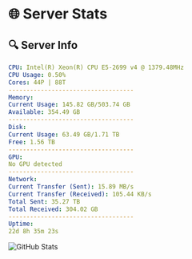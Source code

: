 # 🌐 Server Stats
## 🔍 Server Info
```yaml
CPU: Intel(R) Xeon(R) CPU E5-2699 v4 @ 1379.48MHz
CPU Usage: 0.50%
Cores: 44P | 88T
-----------------------------------
Memory:
Current Usage: 145.82 GB/503.74 GB
Available: 354.49 GB
-----------------------------------
Disk:
Current Usage: 63.49 GB/1.71 TB
Free: 1.56 TB
-----------------------------------
GPU:
No GPU detected
-----------------------------------
Network:
Current Transfer (Sent): 15.89 MB/s
Current Transfer (Received): 105.44 KB/s
Total Sent: 35.27 TB
Total Received: 304.02 GB
-----------------------------------
Uptime:
22d 8h 35m 23s
```
![GitHub Stats](https://img.shields.io/badge/Updated-2025-03-30_05:58:12-blue)